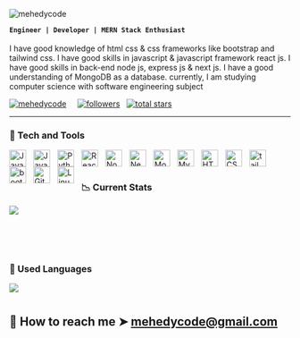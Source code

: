 

![mehedycode](https://github.com/user-attachments/assets/edda6a18-4864-4d27-b38f-aef1aac15c4b)



**`Engineer | Developer | MERN Stack Enthusiast`**  <br/> <br/>
I have good knowledge of html css & css frameworks like bootstrap and tailwind css. I have good skills in javascript & javascript framework react js. I have good skills in back-end node js, express js & next js. I have a good understanding of MongoDB as a database. currently, I am studying computer science with software engineering subject

 <p align="left">
       <a href="https://twitter.com/mehedycode" target="blank"><img src="https://img.shields.io/twitter/follow/mehedycode?logo=twitter&style=for-the-badge" alt="mehedycode" /></a>  &nbsp;  &nbsp;
      <a href="https://github.com/mehedycode?tab=followers">
         <img alt="followers" title="Follow me on Github" src="https://custom-icon-badges.demolab.com/github/followers/mehedycode?color=236ad3&labelColor=1155ba&style=for-the-badge&logo=person-add&label=Follow&logoColor=white"/></a>  &nbsp;
      <a href="https://github.com/mehedycode?tab=repositories&sort=stargazers">
         <img alt="total stars" title="Total stars on GitHub" src="https://custom-icon-badges.demolab.com/github/stars/mehedycode?color=55960c&style=for-the-badge&labelColor=488207&logo=star"/></a>
 
   </p>

   
  ---  

### 🧠 Tech and Tools

<img align="left" alt="Java" width="30px" style="padding-right:10px;" src="https://cdn.jsdelivr.net/gh/devicons/devicon/icons/java/java-original.svg"/>
<img align="left" alt="JavaScript" width="30px" style="padding-right:10px;" src="https://cdn.jsdelivr.net/gh/devicons/devicon/icons/javascript/javascript-plain.svg" />
<img align="left" alt="Python" width="30px" style="padding-right:10px;" src="https://cdn.jsdelivr.net/gh/devicons/devicon/icons/python/python-plain.svg" />
<img align="left" alt="React" width="30px" style="padding-right:10px;" src="https://cdn.jsdelivr.net/gh/devicons/devicon/icons/react/react-original.svg" />

<img align="left" alt="NodeJS" width="30px" style="padding-right:10px;" src="https://cdn.jsdelivr.net/gh/devicons/devicon/icons/nodejs/nodejs-original.svg" />
<img align="left" alt="NextJs" width="30px" style="padding-right:10px;" src="https://cdn.jsdelivr.net/gh/devicons/devicon@latest/icons/nextjs/nextjs-original.svg" />
<img align="left" alt="MongoDB" width="30px" style="padding-right:10px;" src="https://cdn.jsdelivr.net/gh/devicons/devicon/icons/mongodb/mongodb-original.svg"/>
<img align="left" alt="MySQL" width="30px" style="padding-right:10px;" src="https://cdn.jsdelivr.net/gh/devicons/devicon/icons/mysql/mysql-original.svg"/>

<img align="left" alt="HTML" width="30px" style="padding-right:10px;" src="https://cdn.jsdelivr.net/gh/devicons/devicon/icons/html5/html5-plain.svg" />
<img align="left" alt="CSS" width="30px" style="padding-right:10px;" src="https://cdn.jsdelivr.net/gh/devicons/devicon/icons/css3/css3-plain.svg" />
<img align="left" alt="tailwindcss" width="30px" style="padding-right:10px;" src="https://cdn.jsdelivr.net/gh/devicons/devicon@latest/icons/tailwindcss/tailwindcss-original.svg" />
<img align="left" alt="bootstrap" width="30px" style="padding-right:10px;" src="https://cdn.jsdelivr.net/gh/devicons/devicon@latest/icons/bootstrap/bootstrap-original.svg" /> 

<img align="left" alt="Git" width="30px" style="padding-right:10px;" src="https://cdn.jsdelivr.net/gh/devicons/devicon/icons/git/git-original.svg" />
<img align="left" alt="Linux" width="30px" style="padding-right:10px;" src="https://cdn.jsdelivr.net/gh/devicons/devicon/icons/linux/linux-original.svg" />


<br />

#



### 📉 Current Stats

![](https://github-readme-stats.vercel.app/api?username=mehedycode&theme=catppuccin_mocha&hide_border=true&include_all_commits=false&count_private=false) 

<br />
<br />

#

### 👾 Used Languages

![](https://github-readme-stats.vercel.app/api/top-langs/?username=mehedycode&theme=catppuccin_mocha&hide_border=true&include_all_commits=false&count_private=false&layout=compact)

#

## 📨 How to reach me ➤ mehedycode@gmail.com

